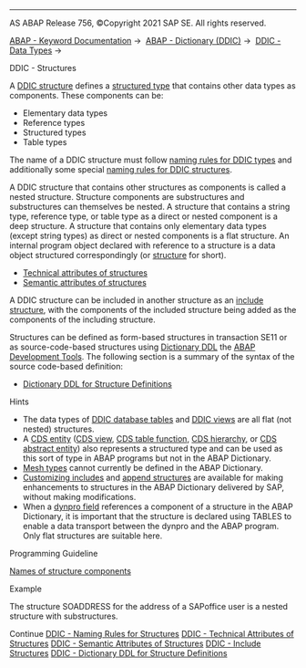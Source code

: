   

* * *

AS ABAP Release 756, ©Copyright 2021 SAP SE. All rights reserved.

[ABAP - Keyword Documentation](javascript:call_link\('abenabap.htm'\)) →  [ABAP - Dictionary (DDIC)](javascript:call_link\('abenabap_dictionary.htm'\)) →  [DDIC - Data Types](javascript:call_link\('abenddic_data_types.htm'\)) → 

DDIC - Structures

A [DDIC structure](javascript:call_link\('abenddic_structure_glosry.htm'\) "Glossary Entry") defines a [structured type](javascript:call_link\('abenstructured_type_glosry.htm'\) "Glossary Entry") that contains other data types as components. These components can be:

-   Elementary data types
-   Reference types
-   Structured types
-   Table types

The name of a DDIC structure must follow [naming rules for DDIC types](javascript:call_link\('abenddic_types_names.htm'\)) and additionally some special [naming rules for DDIC structures](javascript:call_link\('abenddic_structures_names.htm'\)).

A DDIC structure that contains other structures as components is called a nested structure. Structure components are substructures and substructures can themselves be nested. A structure that contains a string type, reference type, or table type as a direct or nested component is a deep structure. A structure that contains only elementary data types (except string types) as direct or nested components is a flat structure. An internal program object declared with reference to a structure is a data object structured correspondingly (or [structure](javascript:call_link\('abenstructure_glosry.htm'\) "Glossary Entry") for short).

-   [Technical attributes of structures](javascript:call_link\('abenddic_structures_tech.htm'\))
-   [Semantic attributes of structures](javascript:call_link\('abenddic_structures_sema.htm'\))

A DDIC structure can be included in another structure as an [include structure](javascript:call_link\('abenddic_include_structure.htm'\)), with the components of the included structure being added as the components of the including structure.

Structures can be defined as form-based structures in transaction SE11 or as source-code-based structures using [Dictionary DDL](javascript:call_link\('abendictionary_ddl_glosry.htm'\) "Glossary Entry") the [ABAP Development Tools](javascript:call_link\('abenadt_glosry.htm'\) "Glossary Entry"). The following section is a summary of the syntax of the source code-based definition:

-   [Dictionary DDL for Structure Definitions](javascript:call_link\('abenddic_define_structure.htm'\))

Hints

-   The data types of [DDIC database tables](javascript:call_link\('abenddic_database_tables.htm'\)) and [DDIC views](javascript:call_link\('abenddic_views.htm'\)) are all flat (not nested) structures.
-   A [CDS entity](javascript:call_link\('abencds_entity_glosry.htm'\) "Glossary Entry") ([CDS view](javascript:call_link\('abencds_v1_views.htm'\)), [CDS table function](javascript:call_link\('abencds_table_functions.htm'\)), [CDS hierarchy](javascript:call_link\('abencds_hierarchies.htm'\)), or [CDS abstract entity](javascript:call_link\('abencds_abstract_entities.htm'\))) also represents a structured type and can be used as this sort of type in ABAP programs but not in the ABAP Dictionary.
-   [Mesh types](javascript:call_link\('abenmesh_type_glosry.htm'\) "Glossary Entry") cannot currently be defined in the ABAP Dictionary.
-   [Customizing includes](javascript:call_link\('abenddic_customizing_includes.htm'\)) and [append structures](javascript:call_link\('abenddic_append_structures.htm'\)) are available for making enhancements to structures in the ABAP Dictionary delivered by SAP, without making modifications.
-   When a [dynpro field](javascript:call_link\('abenabap_dynpros_fields.htm'\)) references a component of a structure in the ABAP Dictionary, it is important that the structure is declared using TABLES to enable a data transport between the dynpro and the ABAP program. Only flat structures are suitable here.

Programming Guideline

[Names of structure components](javascript:call_link\('abenstruc_comp_names_guidl.htm'\) "Guideline")

Example

The structure SOADDRESS for the address of a SAPoffice user is a nested structure with substructures.

Continue
[DDIC - Naming Rules for Structures](javascript:call_link\('abenddic_structures_names.htm'\))
[DDIC - Technical Attributes of Structures](javascript:call_link\('abenddic_structures_tech.htm'\))
[DDIC - Semantic Attributes of Structures](javascript:call_link\('abenddic_structures_sema.htm'\))
[DDIC - Include Structures](javascript:call_link\('abenddic_include_structure.htm'\))
[DDIC - Dictionary DDL for Structure Definitions](javascript:call_link\('abenddic_define_structure.htm'\))